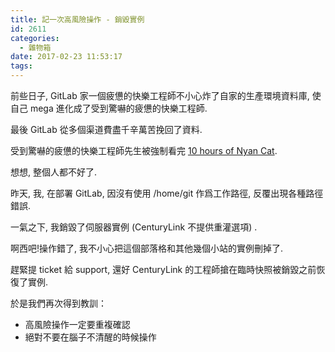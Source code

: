 ```yaml
---
title: 記一次高風險操作 - 銷毀實例
id: 2611
categories:
  - 雜物箱
date: 2017-02-23 11:53:17
tags:
---
```


前些日子, GitLab 家一個疲憊的快樂工程師不小心炸了自家的生產環境資料庫, 使自己 mega 進化成了受到驚嚇的疲憊的快樂工程師.

最後 GitLab 從多個渠道費盡千辛萬苦挽回了資料.

受到驚嚇的疲憊的快樂工程師先生被強制看完 [10 hours of Nyan Cat](https://www.youtube.com/watch?v=wZZ7oFKsKzY).

想想, 整個人都不好了.

<!--more-->

昨天, 我, 在部署 GitLab, 因沒有使用 /home/git 作爲工作路徑, 反覆出現各種路徑錯誤.

一氣之下, 我銷毀了伺服器實例 (CenturyLink 不提供重灌選項) .

啊西吧!操作錯了, 我不小心把這個部落格和其他幾個小站的實例刪掉了.

趕緊提 ticket 給 support, 還好 CenturyLink 的工程師搶在臨時快照被銷毀之前恢復了實例.

於是我們再次得到教訓：

*   高風險操作一定要重複確認
*   絕對不要在腦子不清醒的時候操作
